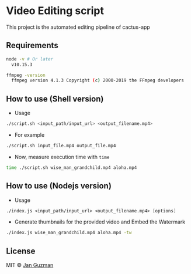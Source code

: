 # Video Editing script
This project is the automated editing pipeline of cactus-app

## Requirements
```sh
node -v # Or later
  v10.15.3

ffmpeg -version
  ffmpeg version 4.1.3 Copyright (c) 2000-2019 the FFmpeg developers
```

## How to use (Shell version)
+ Usage
```sh
./script.sh <input_path/input_url> <output_filename.mp4>
```

+ For example
```sh
./script.sh input_file.mp4 output_file.mp4
```

+ Now, measure execution time with `time`
```sh
time ./script.sh wise_man_grandchild.mp4 aloha.mp4
```

## How to use (Nodejs version)
+ Usage
```ss
./index.js <input_path/input_url> <output_filename.mp4> [options]
```

+ Generate thumbnails for the provided video and Embed the Watermark
```sh
./index.js wise_man_grandchild.mp4 aloha.mp4 -tw
```

## License
MIT © [Jan Guzman](https://github.com/Krystian19)